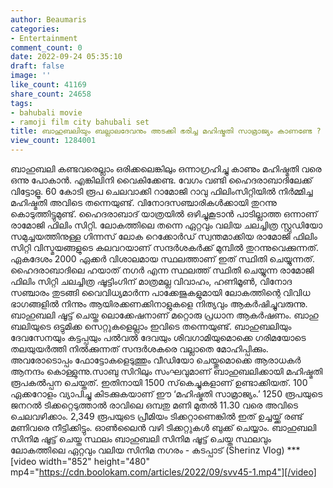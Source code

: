```yaml
---
author: Beaumaris
categories:
- Entertainment
comment_count: 0
date: 2022-09-24 05:35:10
draft: false
image: ''
like_count: 41169
share_count: 24658
tags:
- bahubali movie
- ramoji film city bahubali set
title: ബാഹുബലിയും ബല്ലാലദേവനും അടക്കി ഭരിച്ച മഹിഷ്മതി സാമ്രാജ്യം കാണണ്ടേ ?
view_count: 1284001
---
```


ബാഹുബലി കണ്ടവരെല്ലാം ഒരിക്കലെങ്കിലും ഒന്നാഗ്രഹിച്ചു കാണും മഹിഷ്മതി വരെ ഒന്നു പോകാന്‍. എങ്കിലിനി വൈകിക്കേണ്ട. വേഗം വണ്ടി ഹൈദരാബാദിലേക്ക് വിട്ടോളൂ. 60 കോടി രൂപ ചെലവാക്കി റാമോജി റാവു ഫിലിംസിറ്റിയില്‍ നിര്‍മ്മിച്ച മഹിഷ്മതി അവിടെ തന്നെയുണ്ട്. വിനോദസഞ്ചാരികള്‍ക്കായി തുറന്നു കൊടുത്തിട്ടുമുണ്ട്. ഹൈദരാബാദ് യാത്രയിൽ ഒഴിച്ചുകൂടാൻ പാടില്ലാത്ത ഒന്നാണ് രാമോജി ഫിലിം സിറ്റി. ലോകത്തിലെ തന്നെ ഏറ്റവും വലിയ ചലച്ചിത്ര സ്റ്റുഡിയോ സമുച്ചയത്തിനുള്ള ഗിന്നസ് ലോക റെക്കോർഡ് സ്വന്തമാക്കിയ രാമോജി ഫിലിം സിറ്റി വിസ്മയങ്ങളുടെ കലവറയാണ് സന്ദർശകർക്ക് മുമ്പിൽ തുറന്നുവെക്കുന്നത്. ഏകദേശം 2000 ഏക്കർ വിശാലമായ സ്ഥലത്താണ് ഇത് സ്ഥിതി ചെയ്യുന്നത്. ഹൈദരാബാദിലെ ഹയാത് നഗർ എന്ന സ്ഥലത്ത് സ്ഥിതി ചെയ്യുന്ന രാമോജി ഫിലിം സിറ്റി ചലച്ചിത്ര ഷൂട്ടിംഗിന് മാത്രമല്ല വിവാഹം, ഹണിമൂൺ, വിനോദ സഞ്ചാരം തുടങ്ങി വൈവിധ്യമാർന്ന പാക്കേജുകളുമായി ലോകത്തിന്റെ വിവിധ ഭാഗങ്ങളിൽ നിന്നും ആയിരക്കണക്കിനാളുകളെ നിത്യവും ആകർഷിച്ചുവരുന്നു. ബാഹുബലി ഷൂട്ട് ചെയ്ത ലൊക്കേഷനാണ് മറ്റൊരു പ്രധാന ആകർഷണം. ബാഹു ബലിയുടെ ഒട്ടുമിക്ക സെറ്റുകളെല്ലാം ഇവിടെ തന്നെയുണ്ട്. ബാഹുബലിയും ദേവസേനയും കട്ടപ്പയും പൽവൽ ദേവയും ശിവഗാമിയുമൊക്കെ ഗരിമയോടെ തലയുയർത്തി നിൽക്കുന്നത് സന്ദർശകരെ വല്ലാതെ മോഹിപ്പിക്കും. അവരോടൊപ്പം ഫോട്ടോകളെടുത്തും വീഡിയോ ചെയ്തുമൊക്കെ ആരാധകർ ആനന്ദം കൊള്ളുന്നു.സാബു സിറിലും സംഘവുമാണ് ബാഹുബലിക്കായി മഹിഷ്മതി രൂപകല്‍പ്പന ചെയ്തത്. ഇതിനായി 1500 സ്‌കെച്ചുകളാണ് ഉണ്ടാക്കിയത്. 100 ഏക്കറോളം വ്യാപിച്ചു കിടക്കുകയാണ് ഈ ‘മഹിഷ്മതി സാമ്രാജ്യം.’ 1250 രൂപയുടെ ജനറല്‍ ടിക്കറ്റെടുത്താല്‍ രാവിലെ ഒമ്പതു മണി മുതല്‍ 11.30 വരെ അവിടെ ചെലവഴിക്കാം. 2,349 രൂപയുടെ പ്രീമിയം ടിക്കറ്റാണെങ്കില്‍ ഇത് ഉച്ചയ്ക്ക് രണ്ട് മണിവരെ നീട്ടിക്കിട്ടും. ഓണ്‍ലൈന്‍ വഴി ടിക്കറ്റുകള്‍ ബുക്ക് ചെയ്യാം. ബാഹുബലി സിനിമ ഷൂട്ട് ചെയ്ത സ്ഥലം ബാഹുബലി സിനിമ ഷൂട്ട് ചെയ്ത സ്ഥലവും ലോകത്തിലെ ഏറ്റവും വലിയ സിനിമ നഗരം - കടപ്പാട് (Sherinz Vlog) *** [video width="852" height="480" mp4="https://cdn.boolokam.com/articles/2022/09/svv45-1.mp4"][/video]